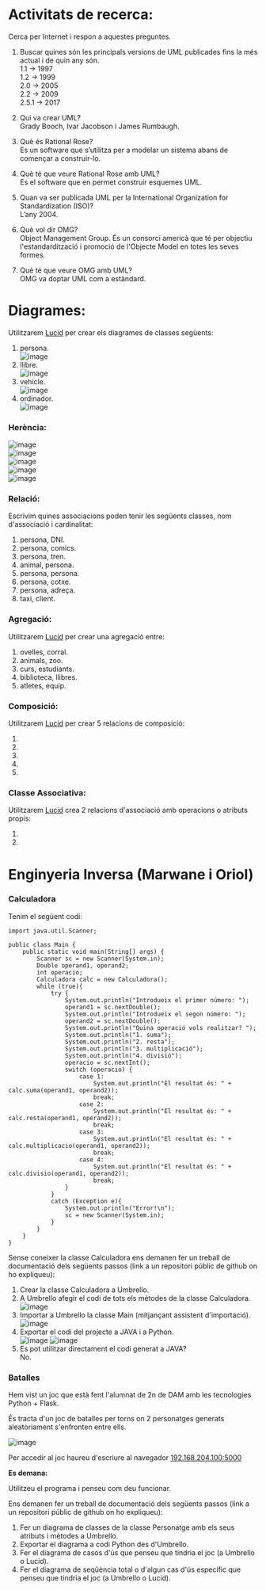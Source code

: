# Activitats de recerca:

Cerca per Internet i respon a aquestes preguntes.

1. Buscar quines són les principals versions de UML publicades fins la més actual i de quin any són.  
1.1 → 1997  
1.2 → 1999  
2.0 → 2005  
2.2 → 2009  
2.5.1 → 2017  

2. Qui va crear UML?  
Grady Booch, Ivar Jacobson i James Rumbaugh.   

3. Què és Rational Rose?  
Es un software que s’utilitza per a modelar un sistema abans de començar a construir-lo.   

4. Què té que veure Rational Rose amb UML?  
Es el software que en permet construir esquemes UML.  

5. Quan va ser publicada UML per la International Organization for Standardization (ISO)?  
L’any 2004.  

6. Què vol dir OMG?  
Object Management Group. És un consorci americà que té per objectiu l'estandardització i promoció de l'Objecte Model en totes les seves formes.  

7. Què té que veure OMG amb UML?  
OMG va doptar UML com a estàndard.  

# Diagrames:
Utilitzarem [Lucid](https://lucid.app/) per crear els diagrames de classes següents:

1. persona.  
![image](https://user-images.githubusercontent.com/113586070/222083986-84ad7862-5e26-473d-90a7-447702465071.png)
2. llibre.  
![image](https://user-images.githubusercontent.com/113586070/222084277-d8102efc-c5ff-4c50-8e10-d11d1d0dfcc9.png)
3. vehicle.  
![image](https://user-images.githubusercontent.com/113586070/222084373-bdfe7904-7913-46c3-9342-fd031fb45a72.png)
4. ordinador.  
![image](https://user-images.githubusercontent.com/113586070/222084189-4ac83a77-0775-4784-91ed-3f21d7eba026.png)


### Herència:
![image](https://user-images.githubusercontent.com/113586070/223492888-c1b2450b-09c3-4861-afd9-52034b2e3cde.png)  
![image](https://user-images.githubusercontent.com/113586070/223492960-699c3ea2-1291-42da-b0ad-d3c95cfc793e.png)  
![image](https://user-images.githubusercontent.com/113586070/223493016-f9f39999-ca98-4bdd-afd8-1fad77904bd0.png)  
![image](https://user-images.githubusercontent.com/113586070/223493098-7c1ba5c2-7274-487c-9d69-ea6769b6960d.png)  
![image](https://user-images.githubusercontent.com/113586070/223493184-1fcea32a-ea92-49c7-87f4-b189417bc985.png)  

### Relació:  
Escrivim quines associacions poden tenir les següents classes, nom d'associació i cardinalitat:

1. persona, DNI.
2. persona, comics.
3. persona, tren.
4. animal, persona.
5. persona, persona.
6. persona, cotxe.
7. persona, adreça.
8. taxi, client.  


### Agregació: 
Utilitzarem [Lucid](https://lucid.app/) per crear una agregació entre:

1. ovelles, corral.
2. animals, zoo.
3. curs, estudiants.
4. biblioteca, llibres.
5. atletes, equip.

### Composició:
Utilitzarem [Lucid](https://lucid.app/) per crear 5 relacions de composició:

1.
2.
3.
4.
5.

### Classe Associativa:

Utilitzarem [Lucid](https://lucid.app/) crea 2 relacions d'associació amb operacions o atributs propis:

1.
2.

# Enginyeria Inversa (Marwane i Oriol)  
### Calculadora

Tenim el següent codi:

```
import java.util.Scanner;

public class Main {
    public static void main(String[] args) {
        Scanner sc = new Scanner(System.in);
        Double operand1, operand2;
        int operacio;
        Calculadora calc = new Calculadora();
        while (true){
            try {
                System.out.println("Introdueix el primer número: ");
                operand1 = sc.nextDouble();
                System.out.println("Introdueix el segon número: ");
                operand2 = sc.nextDouble();
                System.out.println("Quina operació vols realitzar? ");
                System.out.println("1. suma");
                System.out.println("2. resta");
                System.out.println("3. multiplicació");
                System.out.println("4. divisió");
                operacio = sc.nextInt();
                switch (operacio) {
                    case 1:
                        System.out.println("El resultat és: " + calc.suma(operand1, operand2));
                        break;
                    case 2:
                        System.out.println("El resultat és: " + calc.resta(operand1, operand2));
                        break;
                    case 3:
                        System.out.println("El resultat és: " + calc.multiplicacio(operand1, operand2));
                        break;
                    case 4:
                        System.out.println("El resultat és: " + calc.divisio(operand1, operand2));
                        break;
                }
            }
            catch (Exception e){
                System.out.println("Error!\n");
                sc = new Scanner(System.in);
            }
        }
    }
}
```

Sense coneixer la classe Calculadora ens demanen fer un treball de documentació dels següents passos (link a un repositori públic de github on ho expliqueu):

1. Crear la classe Calculadora a Umbrello.  
2. A Umbrello afegir el codi de tots els mètodes de la classe Calculadora.  
![image](https://user-images.githubusercontent.com/113586070/234495936-fd8d606f-fdc1-4c7b-86fb-a5b9fd64ce53.png)  
3. Importar a Umbrello la classe Main (mitjançant assistent d'importació).  
![image](https://user-images.githubusercontent.com/113586070/234498789-3e723d29-e985-4170-bc01-666c2230dc50.png)
4. Exportar el codi del projecte a JAVA i a Python.  
![image](https://user-images.githubusercontent.com/113586070/234500470-513e9e02-c158-4c8a-8a9f-61c04cebe3a3.png)
![image](https://user-images.githubusercontent.com/113586070/234500515-ef126f5b-a0b0-4a2a-9218-974156631ee5.png)
5. Es pot utilitzar directament el codi generat a JAVA?  
No.

### Batalles 

Hem vist un joc que està fent l'alumnat de 2n de DAM amb les tecnologies Python + Flask.

És tracta d'un joc de batalles per torns on 2 personatges generats aleatòriament s'enfronten entre ells.

![image](https://user-images.githubusercontent.com/110727546/234293601-609310d0-8986-4d37-be2c-c96227eca9d2.png)

Per accedir al joc haureu d'escriure al navegador [192.168.204.100:5000](http://192.168.204.100:5000)

**Es demana:**

Utilitzeu el programa i penseu com deu funcionar.

Ens demanen fer un treball de documentació dels següents passos (link a un repositori públic de github on ho expliqueu):

1. Fer un diagrama de classes de la classe Personatge amb els seus atributs i mètodes a Umbrello.
2. Exportar el diagrama a codi Python des d'Umbrello.
3. Fer el diagrama de casos d'ús que penseu que tindria el joc (a Umbrello o Lucid).
4. Fer el diagrama de seqüència total o d'algun cas d'ús específic que penseu que tindria el joc (a Umbrello o Lucid).

